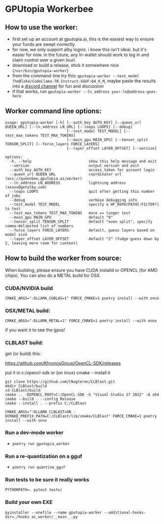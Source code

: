 # GPUtopia Workerbee


## How to use the worker:

- first set up an account at gputopia.ai, this is the easiest way to ensure your funds are swept correctly.
- for now, we only support alby logins.   i know this isn't ideal.   but it's easier for now.  in the future, any ln-wallet should work to log in and claim control over a given lnurl.
- download or build a release, stick it somewhere nice (`/usr/bin/gputopia-worker`)
- from the command-line try this:  `gputopia-worker --test_model TheBloke/CodeLlama-7B-Instruct-GGUF:Q4_K_M`, maybe paste the results into a <a href="https://discordapp.com/channels/1157469556768514068/1158485685867655351">discord channel</a> for fun and discussion
- if that works, run `gputopia-worker --ln_address your-ln@address-goes-here`

## Worker command line options:

```
usage: gputopia-worker [-h] [--auth_key AUTH_KEY] [--queen_url QUEEN_URL] [--ln_address LN_URL] [--loops LOOPS] [--debug]
                            [--test_model TEST_MODEL] [--test_max_tokens TEST_MAX_TOKENS] 
                            [--main_gpu MAIN_GPU] [--tensor_split TENSOR_SPLIT] [--force_layers FORCE_LAYERS]
                            [--layer_offset LAYER_OFFSET] [--version]

options:
  -h, --help                          show this help message and exit
  --version                           output version and exit
  --auth_key AUTH_KEY                 access_token for account login
  --queen_url QUEEN_URL               coordinator url (wss://queenbee.gputopia.ai/worker)
  --ln_address LN_ADDRESS             lightning address (xxxxx@getalby.com)
  --loops LOOPS                       quit after getting this number of jobs
  --debug                             verbose debugging info
  --test_model TEST_MODEL             specify a HF_REPO/PATH[:FILTER?] to test
  --test_max_tokens TEST_MAX_TOKENS   more == longer test
  --main_gpu MAIN_GPU                 default "0"
  --tensor_split TENSOR_SPLIT         default "even split", specify comma-delimited list of numbers
  --force_layers FORCE_LAYERS         default, guess layers based on model size
  --layer_offset LAYER_OFFSET         default "2" (fudge guess down by 2, leaving more room for context)
```

## How to build the worker from source:

When building, please ensure you have CUDA installd or OPENCL (for AMD chips).   You can also do a METAL build for OSX.

### CUDA/NVIDIA build
`CMAKE_ARGS="-DLLAMA_CUBLAS=1" FORCE_CMAKE=1 poetry install --with onnx`

### OSX/METAL build:

`CMAKE_ARGS="-DLLAMA_METAL=1" FORCE_CMAKE=1 poetry install --with onnx`

if you want it to see the gpus!

### CLBLAST build:

get (or build) this:

https://github.com/KhronosGroup/OpenCL-SDK/releases

put it in c:/opencl-sdk or (on linux) cmake --install it

```
git clone https://github.com/CNugteren/CLBlast.git
mkdir CLBlast/build
cd CLBlast/build
cmake .. -DOPENCL_ROOT=C:/OpenCL-SDK -G "Visual Studio 17 2022" -A x64
cmake --build . --config Release
cmake --install . --prefix C:/CLBlast
```

`CMAKE_ARGS="-DLLAMA_CLBLAST=ON -DCMAKE_PREFIX_PATH=C:/CLBlast/lib/cmake/CLBlast" FORCE_CMAKE=1 poetry install --with onnx`


### Run a dev-mode worker
- `poetry run gputopia_worker`

### Run a re-quantization on a gguf
- `poetry run quantize_gguf`



### Run tests to be sure it really works

`PYTHONPATH=. pytest tests/`


### Build your own EXE

`pyinstaller --onefile --name gputopia-worker --additional-hooks-dir=./hooks ai_worker/__main__.py`
